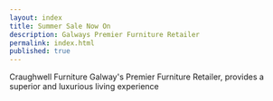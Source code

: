 ```yaml
---
layout: index
title: Summer Sale Now On
description: Galways Premier Furniture Retailer
permalink: index.html
published: true
---
```






Craughwell Furniture Galway's Premier Furniture Retailer,  provides a superior and luxurious living experience  
